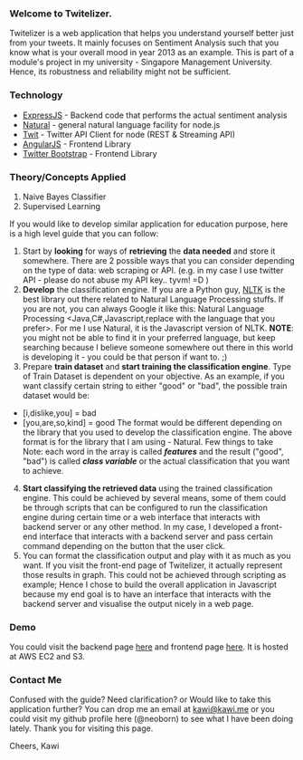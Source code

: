 ### Welcome to Twitelizer.
Twitelizer is a web application that helps you understand yourself better just from your tweets. It mainly focuses on Sentiment Analysis such that you know what is your overall mood in year 2013 as an example. This is part of a module's project in my university - Singapore Management University. Hence, its robustness and reliability might not be sufficient.

### Technology
* [ExpressJS](http://expressjs.com/) - Backend code that performs the actual sentiment analysis
* [Natural](https://github.com/NaturalNode/natural) - general natural language facility for node.js
* [Twit](https://github.com/ttezel/twit) - Twitter API Client for node (REST & Streaming API)
* [AngularJS](http://angularjs.org/) - Frontend Library
* [Twitter Bootstrap](http://getbootstrap.com/) - Frontend Library

### Theory/Concepts Applied
1. Naive Bayes Classifier
2. Supervised Learning

If you would like to develop similar application for education purpose, here is a high level guide that you can follow:

1. Start by **looking** for ways of **retrieving** the **data needed** and store it somewhere. There are 2 possible ways that you can consider depending on the type of data: web scraping or API. (e.g. in my case I use twitter API - please do not abuse my API key.. tyvm! =D )
2. **Develop** the classification engine. If you are a Python guy, [NLTK](http://www.nltk.org/) is the best library out there related to Natural Language Processing stuffs. If you are not, you can always Google it like this: Natural Language Processing <Java,C#,Javascript,replace with the language that you prefer>. For me I use Natural, it is the Javascript version of NLTK. **NOTE**: you might not be able to find it in your preferred language, but keep searching because I believe someone somewhere out there in this world is developing it - you could be that person if want to. ;)
3. Prepare **train dataset** and **start training the classification engine**. Type of Train Dataset is dependent on your objective. As an example, if you want classify certain string to either "good" or "bad", the possible train dataset would be:
* [i,dislike,you] = bad
* [you,are,so,kind] = good
The format would be different depending on the library that you used to develop the classification engine. The above format is for the library that I am using - Natural. Few things to take Note: each word in the array is called _**features**_ and the result ("good", "bad") is called _**class variable**_ or the actual classification that you want to achieve.
4. **Start classifying the retrieved data** using the trained classification engine. This could be achieved by several means, some of them could be through scripts that can be configured to run the classification engine during certain time or a web interface that interacts with backend server or any other method. In my case, I developed a front-end interface that interacts with a backend server and pass certain command depending on the button that the user click.
5. You can format the classification output and play with it as much as you want. If you visit the front-end page of Twitelizer, it actually represent those results in graph. This could not be achieved through scripting as example; Hence I chose to build the overall application in Javascript because my end goal is to have an interface that interacts with the backend server and visualise the output nicely in a web page. 

### Demo
You could visit the backend page [here](http://twitelizer-env-f9m23teep2.elasticbeanstalk.com/) and frontend page [here](http://twitelizer-fe.kawi.me.s3-website-ap-southeast-1.amazonaws.com/). It is hosted at AWS EC2 and S3.

### Contact Me
Confused with the guide? Need clarification? or Would like to take this application further? You can drop me an email at kawi@kawi.me or you could visit my github profile here (@neoborn) to see what I have been doing lately. Thank you for visiting this page.

Cheers,
Kawi
